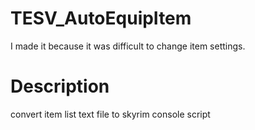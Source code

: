# TESV_AutoEquipItem
I made it because it was difficult to change item settings.  

# Description
convert item list text file to skyrim console script
